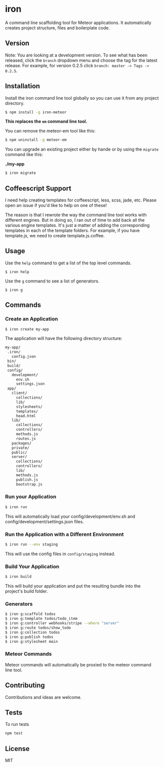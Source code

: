 # iron

A command line scaffolding tool for Meteor applications. It automatically
creates project structure, files and boilerplate code.

## Version
Note: You are looking at a development version. To see what has been released,
click the `branch` dropdown menu and choose the tag for the latest release. For
example, for version 0.2.5 click `branch: master -> Tags -> 0.2.5`.

## Installation
Install the iron command line tool globally so you can use it from any project directory.

```sh
$ npm install -g iron-meteor
```

**This replaces the `em` command line tool.**

You can remove the meteor-em tool like this:

```sh
$ npm uninstall -g meteor-em
```

You can upgrade an existing project either by hande or by using the `migrate`
command like this:

**./my-app**
```sh
$ iron migrate
```

## Coffeescript Support
I need help creating templates for coffeescript, less, scss, jade, etc. Please
open an issue if you'd like to help on one of these!

The reason is that I rewrote the way the command line tool works with different
engines. But in doing so, I ran out of time to add back all the various engine
templates. It's just a matter of adding the corresponding templates in each of
the template folders. For example, if you have template.js, we need to create
template.js.coffee.

## Usage

Use the `help` command to get a list of the top level commands.

```
$ iron help
```

Use the `g` command to see a list of generators.

```
$ iron g
```

## Commands

### Create an Application
```sh
$ iron create my-app
```

The application will have the following directory structure:

```sh
my-app/
 .iron/
   config.json
 bin/
 build/
 config/
   development/
     env.sh
     settings.json
 app/
   client/
     collections/
     lib/
     stylesheets/
     templates/
     head.html
   lib/
     collections/
     controllers/
     methods.js
     routes.js
   packages/
   private/
   public/
   server/
     collections/
     controllers/
     lib/
     methods.js
     publish.js
     bootstrap.js
```

### Run your Application

```sh
$ iron run 
```

This will automatically load your config/development/env.sh and config/development/settings.json files.

### Run the Application with a Different Environment

```sh
$ iron run --env staging
```

This will use the config files in `config/staging` instead.

### Build Your Application

```sh
$ iron build
```

This will build your application and put the resulting bundle into the project's
build folder.

### Generators
```sh
$ iron g:scaffold todos
$ iron g:template todos/todo_item
$ iron g:controller webhooks/stripe --where "server"
$ iron g:route todos/show_todo
$ iron g:collection todos
$ iron g:publish todos
$ iron g:stylesheet main
```

### Meteor Commands
Meteor commands will automatically be proxied to the meteor command line tool.

## Contributing
Contributions and ideas are welcome.

## Tests

To run tests
```sh
npm test
```

## License
MIT
